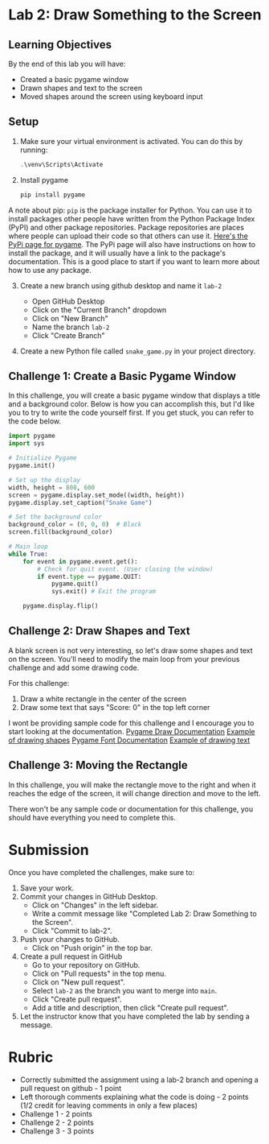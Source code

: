 # Lab 2: Draw Something to the Screen

## Learning Objectives
By the end of this lab you will have:
- Created a basic pygame window
- Drawn shapes and text to the screen
- Moved shapes around the screen using keyboard input

## Setup
1. Make sure your virtual environment is activated. You can do this by running:
   ```powershell
   .\venv\Scripts\Activate
   ```
2. Install pygame
    ```bash
    pip install pygame
    ```
A note about pip: `pip` is the package installer for Python. You can use it to install packages other people have written from the Python Package Index (PyPI) and other package repositories. Package repositories are places where people can upload their code so that others can use it. [Here's the PyPi page for pygame](https://pypi.org/project/pygame/). The PyPi page will also have instructions on how to install the package, and it will usually have a link to the package's documentation. This is a good place to start if you want to learn more about how to use any package.

3. Create a new branch using github desktop and name it `lab-2`
   - Open GitHub Desktop
   - Click on the "Current Branch" dropdown
   - Click on "New Branch"
   - Name the branch `lab-2`
   - Click "Create Branch"

4. Create a new Python file called `snake_game.py` in your project directory.

## Challenge 1: Create a Basic Pygame Window
In this challenge, you will create a basic pygame window that displays a title and a background color. Below is how you can accomplish this, but I'd like you to try to write the code yourself first. If you get stuck, you can refer to the code below.

```python
import pygame
import sys

# Initialize Pygame
pygame.init()

# Set up the display
width, height = 800, 600
screen = pygame.display.set_mode((width, height))
pygame.display.set_caption("Snake Game")

# Set the background color
background_color = (0, 0, 0)  # Black
screen.fill(background_color)

# Main loop
while True:
    for event in pygame.event.get():
        # Check for quit event. (User closing the window)
        if event.type == pygame.QUIT:
            pygame.quit()
            sys.exit() # Exit the program

    pygame.display.flip()
```

## Challenge 2: Draw Shapes and Text
A blank screen is not very interesting, so let's draw some shapes and text on the screen. You'll need to modify the main loop from your previous challenge and add some drawing code.

For this challenge:
1. Draw a white rectangle in the center of the screen
2. Draw some text that says "Score: 0" in the top left corner

I wont be providing sample code for this challenge and I encourage you to start looking at the documentation.
[Pygame Draw Documentation](https://www.pygame.org/docs/ref/draw.html)
[Example of drawing shapes](https://www.geeksforgeeks.org/python/pygame-drawing-objects-and-shapes/)
[Pygame Font Documentation](https://www.pygame.org/docs/ref/font.html)
[Example of drawing text](https://www.geeksforgeeks.org/python-display-text-to-pygame-window/)

## Challenge 3: Moving the Rectangle
In this challenge, you will make the rectangle move to the right and when it reaches the edge of the screen, it will change direction and move to the left.

There won't be any sample code or documentation for this challenge, you should have everything you need to complete this.

# Submission
Once you have completed the challenges, make sure to:
1. Save your work.
2. Commit your changes in GitHub Desktop.
   - Click on "Changes" in the left sidebar.
   - Write a commit message like "Completed Lab 2: Draw Something to the Screen".
   - Click "Commit to lab-2".
3. Push your changes to GitHub.
   - Click on "Push origin" in the top bar.
4. Create a pull request in GitHub
    - Go to your repository on GitHub.
    - Click on "Pull requests" in the top menu.
    - Click on "New pull request".
    - Select `lab-2` as the branch you want to merge into `main`.
    - Click "Create pull request".
    - Add a title and description, then click "Create pull request".
5. Let the instructor know that you have completed the lab by sending a message.

# Rubric
- Correctly submitted the assignment using a lab-2 branch and opening a pull request on github - 1 point
- Left thorough comments explaining what the code is doing - 2 points (1/2 credit for leaving comments in only a few places)
- Challenge 1 - 2 points
- Challenge 2 - 2 points
- Challenge 3 - 3 points
